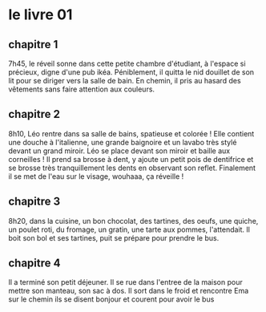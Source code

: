 # le livre 01

## chapitre 1

7h45, le réveil sonne dans cette petite chambre d'étudiant, à l'espace si précieux, digne d'une pub ikéa.
Péniblement, il quitta le nid douillet de son lit pour se diriger vers la salle de bain.
En chemin, il pris au hasard des vêtements sans faire attention aux couleurs.

## chapitre 2
8h10, Léo rentre dans sa salle de bains, spatieuse et colorée ! Elle contient une douche à l'italienne, une grande baignoire et un lavabo très stylé devant un grand miroir.
Léo se place devant son miroir et baille aux corneilles !
Il prend sa brosse à dent, y ajoute un petit pois de dentifrice et se brosse très tranquillement les dents en observant son reflet.
Finalement il se met de l'eau sur le visage, wouhaaa, ça réveille !

## chapitre 3
8h20, dans la cuisine, un bon chocolat, des tartines, des oeufs, une quiche, un poulet roti, du fromage, un gratin, une tarte aux pommes, l'attendait. Il boit son bol et ses tartines, puit se prépare pour prendre le bus. 

## chapitre 4

Il a terminé son petit déjeuner.
Il se rue dans l'entree de la maison pour mettre son manteau, son sac à dos.
Il sort dans le froid et rencontre Ema sur le chemin
ils se disent bonjour et courent pour avoir le bus

